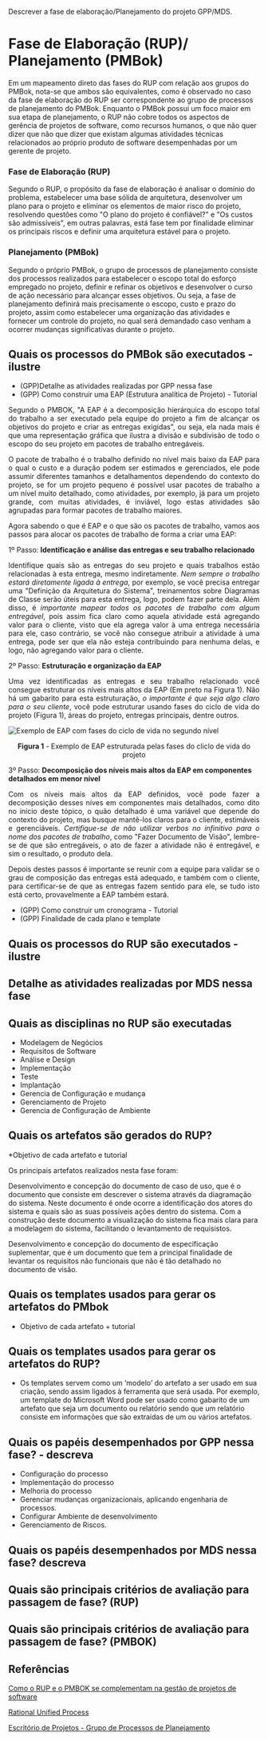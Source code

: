 Descrever a fase de elaboração/Planejamento do projeto GPP/MDS.

# Fase de Elaboração (RUP)/ Planejamento (PMBok)

Em um mapeamento direto das fases do RUP com relação aos grupos do PMBok, nota-se que ambos são equivalentes, como é observado no caso da fase de elaboração do RUP ser correspondente ao grupo de processos de planejamento do PMBok. Enquanto o PMBok possui um foco maior em sua etapa de planejamento, o RUP não cobre todos os aspectos de gerência de projetos de software, como recursos humanos, o que não quer dizer que não que dizer que existam algumas atividades técnicas relacionados ao próprio produto de software desempenhadas por um gerente de projeto.

### Fase de Elaboração (RUP)

Segundo o RUP, o propósito da fase de elaboração é analisar o domínio do problema, estabelecer uma base sólida de arquitetura, desenvolver um plano para o projeto e eliminar os elementos de maior risco do projeto, resolvendo questões como "O plano do projeto é confiável?" e "Os custos são admissíveis", em outras palavras, está fase tem por finalidade eliminar os principais riscos e definir uma arquitetura estável para o projeto. 

### Planejamento (PMBok)

Segundo o próprio PMBok, o grupo de processos de planejamento consiste dos processos realizados para estabelecer o escopo total do esforço empregado no projeto, definir e refinar os objetivos e desenvolver o curso de ação necessário para alcançar esses objetivos. Ou seja, a fase de planejamento definirá mais precisamente o escopo, custo e prazo do projeto, assim como estabelecer uma organização das atividades e fornecer um controle do projeto, no qual será demandado caso venham a ocorrer mudanças significativas durante o projeto.


##  Quais os processos do PMBok são executados - ilustre
*  (GPP)Detalhe as atividades realizadas por GPP nessa fase
* (GPP) Como construir uma EAP (Estrutura analítica de Projeto) - Tutorial

<p align="justify">Segundo o PMBOK, "A EAP é a decomposição hierárquica do escopo total do trabalho a ser executado pela equipe do projeto a fim de alcançar os objetivos do projeto e criar as entregas exigidas", ou seja, ela nada mais é que uma representação gráfica que ilustra a divisão e subdivisão de todo o escopo do seu projeto em pacotes de trabalho entregáveis.</p>

<p align="justify">O pacote de trabalho é o trabalho definido no nível mais baixo da EAP para o qual o custo e a duração podem ser estimados e gerenciados, ele pode assumir diferentes tamanhos e detalhamentos dependendo do contexto do projeto, se for um projeto pequeno é possível usar pacotes de trabalho a um nível muito detalhado, como atividades, por exemplo, já para um projeto grande, com muitas atividades, é inviável, logo estas atividades são agrupadas para formar pacotes de trabalho maiores.</p>

<p align="justify">Agora sabendo o que é EAP e o que são os pacotes de trabalho, vamos aos passos para alocar os pacotes de trabalho de forma a criar uma EAP:</p>

1º Passo: **Identificação e análise das entregas e seu trabalho relacionado**
<p align="justify">Identifique quais são as entregas do seu projeto e quais trabalhos estão relacionadas à esta entrega, mesmo indiretamente. <i>Nem sempre o trabalho estará diretamente ligada à entrega</i>, por exemplo, se você precisa entregar uma "Definição da Arquitetura do Sistema", treinamentos sobre Diagramas de Classe serão úteis para esta entrega, logo, podem fazer parte dela. Além disso, é <i>importante mapear todos os pacotes de trabalho com algum entregável</i>, pois assim fica claro como aquela atividade está agregando valor para o cliente, visto que ela agrega valor à uma entrega necessária para ele, caso contrário, se você não consegue atribuir a atividade à uma entrega, pode ser que ela não esteja contribuindo para nenhuma delas, e logo, não agregando valor para o cliente.</p>

2º Passo: **Estruturação e organização da EAP**
<p align="justify">Uma vez identificadas as entregas e seu trabalho relacionado você consegue estruturar os níveis mais altos da EAP (Em preto na Figura 1). Não há um gabarito para esta estruturação,<i> o importante é que seja algo claro para o seu cliente</i>, você pode estruturar usando fases do ciclo de vida do projeto (Figura 1), áreas do projeto, entregas principais, dentre outros.</p>

![Exemplo de EAP com fases do ciclo de vida no segundo nível](http://wpm.wdfiles.com/local--files/tecnica%3Adecomposicao/EAP2.GIF)
<p align="center"><b>Figura 1</b> - Exemplo de EAP estruturada pelas fases do cliclo de vida do projeto</p>

3º Passo: **Decomposição dos níveis mais altos da EAP em componentes detalhados em menor nível**
<p align="justify">Com os níveis mais altos da EAP definidos, você pode fazer a decomposição desses níves em componentes mais detalhados, como dito no início deste tópico, o quão detalhado é uma variável que depende do contexto do projeto, mas busque mantê-los claros para o cliente, estimáveis e gerenciáveis. <i>Certifique-se de não utilizar verbos no infinitivo para o nome dos pacotes de trabalho</i>, como "Fazer Documento de Visão", lembre-se de que são entregáveis, o ato de fazer a atividade não é entregável, e sim o resultado, o produto dela.</p>

<p align="justify">Depois destes passos é importante se reunir com a equipe para validar se o grau de composição das entregas está adequado, e também com o cliente, para certificar-se de que as entregas fazem sentido para ele, se tudo isto está certo, provavelmente a EAP também estará.</p>

* (GPP) Como construir um cronograma - Tutorial
* (GPP) Finalidade de cada plano e template

## Quais os processos do RUP são executados - ilustre

## Detalhe as atividades realizadas por MDS nessa fase

## Quais as disciplinas no RUP são executadas


* Modelagem de Negócios
* Requisitos de Software
* Análise e Design
* Implementação
* Teste
* Implantação
* Gerencia de Configuração e mudança
* Gerenciamento de Projeto
* Gerencia de Configuração de Ambiente

## Quais os artefatos são gerados do RUP?
*Objetivo de cada artefato e tutorial

Os principais artefatos realizados nesta fase foram:

Desenvolvimento e concepção do documento de caso de uso, que é o documento que consiste em descrever o sistema através da diagramação do sistema. Neste documento é onde ocorre a identificação dos atores do sistema e quais são as suas possíveis ações dentro do sistema. Com a construção deste documento a visualização do sistema fica mais clara para a modelagem do sistema, facilitando o levantamento de requisistos.

Desenvolvimento e concepção do documento de especificação suplementar, que é um documento que tem a principal finalidade de levantar os requisitos não funcionais que não é tão detalhado no documento de visão.


## Quais os templates usados para gerar os artefatos do PMbok 

* Objetivo de cada artefato + tutorial

## Quais os templates usados para gerar os artefatos do RUP?

* Os templates servem como um ‘modelo’ do artefato a ser usado em sua criação, sendo assim ligados à ferramenta que será usada. Por exemplo, um template do Microsoft Word pode ser usado como gabarito de um artefato que seja um documento ou relatório sendo que um relatório consiste em informações que são extraídas de um ou vários artefatos. 

## Quais os papéis desempenhados por GPP nessa fase? - descreva
 * Configuração do processo
 * Implementação do processo
 * Melhoria do processo
 * Gerenciar mudanças organizacionais, aplicando engenharia de processos.
 * Configurar Ambiente de desenvolvimento 
 * Gerenciamento de Riscos.

## Quais os papéis desempenhados por MDS nessa fase? descreva 

## Quais são principais critérios de avaliação para passagem de fase? (RUP)


## Quais são principais critérios de avaliação para passagem de fase? (PMBOK)

## Referências

[Como o RUP e o PMBOK se complementam na gestão de projetos de software](http://www.techoje.com.br/site/techoje/categoria/detalhe_artigo/1466)

[Rational Unified Process](https://www.ibm.com/developerworks/rational/library/content/03July/1000/1251/1251_bestpractices_TP026B.pdf)

[Escritório de Projetos - Grupo de Processos de Planejamento](http://escritoriodeprojetos.com.br/grupo-de-processos-de-planejamento)